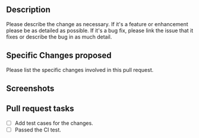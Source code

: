 <!--
Thank you for creating a pull request to contribute code! Before you open the request please answer the following questions to help it be more easily integrated. Please check the boxes "[ ]" with "[x]" when done too.
-->

## Description
Please describe the change as necessary.
If it's a feature or enhancement please be as detailed as possible.
If it's a bug fix, please link the issue that it fixes or describe the bug in as much detail.

## Specific Changes proposed
Please list the specific changes involved in this pull request.

## Screenshots



## Pull request tasks

- [ ] Add test cases for the changes.
- [ ] Passed the CI test.
